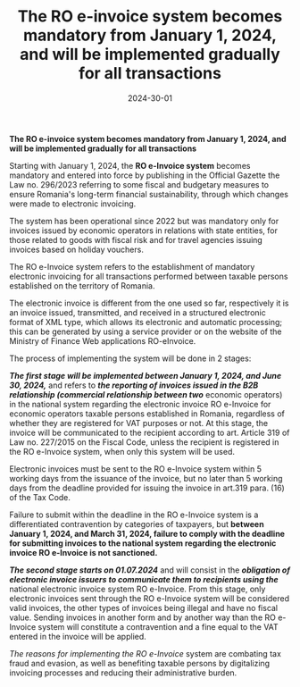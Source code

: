 ﻿---
title: 'The RO e-invoice system becomes mandatory from January 1, 2024, and will be implemented gradually for all transactions'
metaTitle: 'The RO e-invoice system becomes mandatory from January 1, 2024, and will be implemented gradually for all transactions'
metaDesc: 'The RO e-invoice system becomes mandatory from January 1, 2024, and will be implemented gradually for all transactions: obligations'
socialImage: images/e-factura.jpg
date: '2024-30-01'
tags:
  - RO e-invoice, electronic invoice, contravention, electronic invoice obligation 
---

**The RO e-invoice system becomes mandatory from January 1, 2024, and will be implemented gradually for all transactions**

Starting with January 1, 2024, the **RO e-Invoice system** becomes mandatory and entered into force by publishing in the Official Gazette the Law no. 296/2023 referring to some fiscal and budgetary measures to ensure Romania's long-term financial sustainability, through which changes were made to electronic invoicing.

The system has been operational since 2022 but was mandatory only for invoices issued by economic operators in relations with state entities, for those related to goods with fiscal risk and for travel agencies issuing invoices based on holiday vouchers.

The RO e-Invoice system refers to the establishment of mandatory electronic invoicing for all transactions performed between taxable persons established on the territory of Romania.

The electronic invoice is different from the one used so far, respectively it is an invoice issued, transmitted, and received in a structured electronic format of XML type, which allows its electronic and automatic processing; this can be generated by using a service provider or on the website of the Ministry of Finance Web applications RO-eInvoice.

The process of implementing the system will be done in 2 stages:

_**The first stage will be implemented between January 1, 2024, and June 30, 2024,**_ and refers to _**the reporting of invoices issued in the B2B relationship (commercial relationship between two**_ economic operators) in the national system regarding the electronic invoice RO e-Invoice for economic operators taxable persons established in Romania, regardless of whether they are registered for VAT purposes or not. At this stage, the invoice will be communicated to the recipient according to art. Article 319 of Law no. 227/2015 on the Fiscal Code, unless the recipient is registered in the RO e-Invoice system, when only this system will be used.

Electronic invoices must be sent to the RO e-Invoice system within 5 working days from the issuance of the invoice, but no later than 5 working days from the deadline provided for issuing the invoice in art.319 para. (16) of the Tax Code.

Failure to submit within the deadline in the RO e-Invoice system is a differentiated contravention by categories of taxpayers, but **between January 1, 2024, and March 31, 2024, failure to comply with the deadline for submitting invoices to the national system regarding the electronic invoice RO e-Invoice is not sanctioned.**

_**The second stage starts on 01.07.2024**_ and will consist in the _**obligation of electronic invoice issuers to communicate them to recipients using the**_ national electronic invoice system RO e-Invoice. From this stage, only electronic invoices sent through the RO e-Invoice system will be considered valid invoices, the other types of invoices being illegal and have no fiscal value. Sending invoices in another form and by another way than the RO e-Invoice system will constitute a contravention and a fine equal to the VAT entered in the invoice will be applied.

_The reasons for implementing the RO e-Invoice_ system are combating tax fraud and evasion, as well as benefiting taxable persons by digitalizing invoicing processes and reducing their administrative burden.
